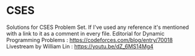 # CSES
Solutions for CSES Problem Set.
If I've used any reference it's mentioned with a link to it as a comment in every file.
Editorial for Dynamic Programming Problems : https://codeforces.com/blog/entry/70018
Livestream by William Lin : https://youtu.be/dZ_6MS14Mg4
